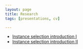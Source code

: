 ```yaml
---
layout: page
title: Research
tags: [presentations, cv]

---
```

* [Instance selection introduction I](/presentations/Research/Introduction)
* [Instance selection introduction II](/presentations/Research/IS_intro)

